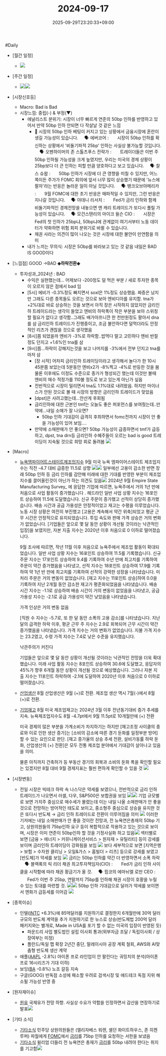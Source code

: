 ﻿---
title: "2024-09-17"
date: 2025-09-29T23:20:33+09:00
lastmod: 2025-10-02T20:04:58+09:00
type: docs
sidebar:
  open: true
weight: 12
---
<div style="display:none">
  <meta property="article:published_time" content="2025-09-29T14:20:33Z" />
  <meta property="article:modified_time" content="2025-10-02T11:04:58Z" />
</div>
#Daily 

- [월간 일정]
	- ![](Pasted%20image%2020240913105517.png)

- [주간 일정]
	- ![](Pasted%20image%2020240913105240.png)![](Pasted%20image%2020240913120643.png)

- [시장신호등]
	- Macro: Bad is Bad
	- 시장느낌:  중립(-) & 부정(▼)
		- 애널리스트 분위기: 시장이 너무 빠르게 연준의 50bp 인하를 반영하고 있어서 만약 50bp 인하 안되면 다 작살날 것 같은 느낌
			-  🎯 시장의 50bp 인하 베팅이 커지고 있는 상황에서 금융시장에 혼란이 생길 가능성이 있습니다.
			    🗣 에버코어 :
			      시장이 50bp 인하를 확신하는 상황에서 '비둘기파적 25bp' 인하는 사실상 불가능할 것입니다. 
			    🗣 오펜하이머의 존 스톨츠푸스 전략가 :
			      트레이더들은 이번 주 50bp 인하될 가능성을 크게 높였지만, 우리는 미국의 경제 상황이 25bp보다 더 큰 인하는 피할 만큼 양호하다고 보고 있습니다. 
			    🗣 찰스 슈왑 :
			      50bp 인하가 시장에 더 큰 영향을 미칠 수 있지만, 어느 쪽이든 주가가 FOMC 회의에 앞서 너무 많이 상승했기 때문에 '뉴스에 팔자'라는 반응은 놀라운 일이 아닐 것입니다. 
			    🗣 뱅크오브아메리카 :
			      9월 FOMC에 대한 초기 반응은 매파적일 수 있지만, 그런 반응은 지나갈 것입니다. 
			    🗣 야데니 리서치 :
			      Fed가 금리 인하와 함께 비둘기파적인 경제전망을 내놓으면 엔 캐리 트레이드가 또다시 풀릴 가능성이 있습니다. 
			    🗣 모건스탠리의 마이크 윌슨 CIO :
			      시장은 Fed의 첫 인하가 25bp냐, 50bp냐에 관계없이 여기서부터 노동 데이터가 약화하면 위험 회피 분위기로 바뀔 수 있습니다. 
			- 채권 사라는 의견이 많이 나오는 것은 시장에 대한 불안이 만연함을 의미
		- 내가 느끼는 무의식: 시장은 5Obp를 바라보고 있는 것 같음 내일은 BAD IS GOOD이다

- [느낌점] GOOD →BAD **◈하락전환◈**
	- 투자성과_2024년 : BAD
		- 수익은 실현했는데... 어제보다 -200정도 덜 먹은 부분 / 새로 투자한 종목이 오르지 않은 점에서 bad 임
		- [5시] 에비가 -0.3%정도 빠지면서 soxl은 1%정도 상승했음. 짜증은 났지만 그래도 다른 종목들도 오르는 것으로 보아 엔비디아를 유지함. tna가 +2%대로 바로 상승하는 것을 보면서 아직 장은 시작하지 않았지만 금리인하 트레이드라는 생각이 들었고 엔비의 하락폭이 작은 부분을 보아 스위칭할 필요가 없다고 생각함..그래도 배가아프니깐 한 천만원정도 팔아서 dna를 삼
		  금리인하 트레이드가 진행중이고, 조금 불안하다면 덜먹더라도 안정적인 리츠가 괜찮을 것으로 생각했음
		- [8시]쯤 되었을까 엔비가 -3%로 하락함..밥먹다 말고 고민하다 엔비 반절 정도 던지고 +1.6%인 tna를 삼
		- [9시]쯤...하락이 강해지는것을 보고 나머지를 -3%에서 전부 던지고 tna를 마저 삼
			- [장 시작] 어차피 금리인하 트레이딩이라고 생각해서 놀다가 한 10시 45분쯤 보았는데 5분동안 엔비x2가 -8%찍고 -4%로 반등한 것을 봄 물론 이후에도 이정도 수준으로 종가가 형성되긴 했는데 이것만 볼때 엔비의 매수 적정가를 110불 정도로 보고 있는게 아닌가 싶음
			- 전반적으로 시장이 밀리면서 tna도 1.1%대로 내려왔음. 하지만 마이너스가 안된 것으로 볼 때 시장의 방향은 금리인하 트레이드가 맞았음 
			- [dpst]은 사려고했는데...안산게 후회됨
			- 금리인하에 대한 근본인 tmf는 오늘도 좋은 퍼포먼스를 보여줬는데..만약에...내일 소매가 잘 나오면?
				- 50bp 인하 기대감이 급격히 후최하면서 fomc전까지 시장이 안 좋을 가능성이 있어 보임....
			- 만약에 소매판매가 안 좋으면? 50bp 가능성이 급증하면서 tmf가 급등하고, dpst, tna drn등 금리인하 수혜주들이 오르는 bad is good 트레이딩이 지속될 것으로 희망 회로 돌려봄 
				  ![](Pasted%20image%2020240917120602.png)

- [Macro]
	- [뉴욕앰파이어트스테이트제조업지수](/industry-study/1경제매크로1경기뉴욕앰파이어트스테이트제조업지수/)  9월 미국 뉴욕 엠파이어스테이트 제조업지수는 직전 -4.7 대비 급증한 11.5로 상향  ![](Pasted%20image%2020240917100855.png)![](Pasted%20image%2020240917102914.png)
	  일부에선 고용이 감소한 반면 장래 50bp 인하 등 금리 인하를 감안해 미래에 대한 기대를 반영한 부분이 제조업지수를 끌어올린것이 아닌가 하는 의견도 있음![](Pasted%20image%2020240917101606.png)
		2024년 9월 Empire State Manufacturing Survey_ 에 응답한 기업에 따르면, 뉴욕주에서 거의 1년 만에 처음으로 사업 활동이 증가했습니다 . 헤드라인 일반 사업 상황 지수는 16포인트 상승하여 11.5에 도달했습니다. 신규 주문이 증가했고 선적이 상당히 증가했습니다. 배송 시간과 공급 가용성은 안정적이었고 재고는 수평을 이루었습니다. 노동 시장 상황은 여전히 ​​부진했고 [고용은 계속해서 약간 위축]되었고 평균 근무 시간은 안정적으로 유지되었습니다. 투입 속도와 판매 가격 상승은 거의 변화가 없었습니다. [기업들은 앞으로 몇 달 동안 상황이 개선될 것이라는 낙관적인 입장]을 보였지만, 자본 지출 지수는 2020년 이후 처음으로 0 이하로 떨어졌습니다.
		
		9월 조사에 따르면, 작년 11월 이후 처음으로 뉴욕주에서 제조업 활동이 확대되었습니다. 일반 사업 상황 지수는 16포인트 상승하여 11.5를 기록했습니다. 신규 주문 지수는 17포인트 상승하여 9.4를 기록하여 수년 만에 최고치를 기록하여 주문이 약간 증가했음을 나타냈고, 선적 지수는 18포인트 상승하여 17.9를 기록하여 약 1년 반 만에 최고치를 기록하여 선적의 강력한 성장을 나타냈습니다. 미처리 주문은 거의 변동이 없었습니다. [재고 지수는 11포인트 상승]하여 0.0을 기록하여 지난 2개월 동안 감소한 재고가 평준화되었음을 나타냈습니다. 배송 시간 지수는 -1.1로 상승하여 배송 시간이 거의 변동이 없었음을 나타냈고, 공급 가용성 지수는 -2.1로 공급 가용성이 약간 낮았음을 나타냈습니다.
		
		가격 인상은 거의 변동 없음
		
		[직원 수 지수는 -5.7로, 또 한 달 동안 소폭의 고용 감소]를 나타냈습니다. 지난달의 급격한 하락 이후, 평균 근무 주 지수는 2.9로 회복되어 근무 시간이 약간 증가했음을 나타냈습니다. 가격 지수는 거의 변화가 없었습니다. 지불 가격 지수는 23.2였고, 수령 가격 지수는 7.4로 낮은 수준을 유지했습니다.
		 
		낙관주의가 커진다
		
		기업들은 앞으로 몇 달 동안 상황이 개선될 것이라는 낙관적인 전망을 더욱 확대했습니다. 미래 사업 활동 지수는 8포인트 상승하여 30.6에 도달했고, 응답자의 45%가 향후 6개월 동안 상황이 개선될 것으로 예상했습니다. 그러나 자본 지출 지수는 11포인트 하락하여 -2.1에 도달하여 2020년 이후 처음으로 0 이하로 떨어졌습니다.
		
	- [산업생산](/industry-study/산업생산/) 8월 산업생산은 9월 (+)로 전환. 제조업 생산 역시 7월(-)에서 8월 (+)로 전환. 
	- [기업재고](/industry-study/기업재고/) 8월 미국 제조업재고는 2024년 3월 이후 전년동기대비 증가 추세를 지속. 뉴욕제조업지수도 8월 -4.7pt에서 9월 11.5pt로 10개월만에 (+) 전환
		
		미국 경제의 많은 부분을 가계소비가 차지하기는 하지만 [재고조정 사이클의 종료와 이로 인한 생산 증가]는 [소비의 감소에 따른 경기 둔화를 일정부분 방어]할 수 있는 요인으로 판단. [재고 증가율의 상승 추세 전환, 설비가동률 하락 둔화, 산업생산의 (+) 전환]은 모두 전통 제조업 분야에서 기대감이 살아나고 있음을 의미. 
		
		물론 아직까지 건축허가 등 부동산 경기의 회복과 소비의 둔화 폭을 확인할 필요는 있겠지만 8월 대비 9월 경제지표는 훨씬 편하게 확인할 수 있을 것
		![](Pasted%20image%2020240920101824.png)

- [시장변동]
	- 전일 시장은 빅테크 하락 속 나스닥은 약세를 보였으나, 전반적으로 금리 인하 트레이드가 나오면서 러셀, 다우, S&P500은 보합권을 보임
	  ![](Pasted%20image%2020240917110518.png)![](Pasted%20image%2020240917110437.png)
	  기업 규모별로 보면 가치주 중심으로 매수세가 몰렸는데 이는 내일 나올 소매판매가 안 좋을 것으로 전망하는 방어적인 태도로 보이고, 중소형주 중심으로 상승을 유지한 것은 또다시 반도체 → 금리 인하 트레이드로 전환이 이루어짐을 의미 
	  ![](Pasted%20image%2020240917110627.png)
	  이러한 기저에는 내일 소매판매가 안 좋을 것이란 전망과, 전 뉴욕연은총재의 50bp 기고, 상원의원들의 75bp인하 요구 등이 복합적으로 작용하고 있는 것으로 보이며, 시장은 이미 연준이 50bp인하 할 것을 기정사실화 하고 있음![](Pasted%20image%2020240917102458.png)
	  섹터별로 보면 [금융 > 에너지 > 커뮤니케이션서비스 > 원자재 > 유틸리티] 등이 강세를 보이며 금리인하 트레이딩이 강화됨을 보임
	  ![](Pasted%20image%2020240917111036.png)
	  보다 세부적으로 보면 [지역은행 > 보험 > 수자원 클리닝 > 오일&가스  > 홈빌더 > 리츠] 등으로 강세를 보였고 [반도체]가 약세를 보임
	  ![](Pasted%20image%2020240917111557.png)
	  금리는 50bp 인하를 약간 더 반영하면서 소폭 하락
	      🗣 블랙록의 릭 리더 채권 최고투자책임자(CIO) :
		      Fed가 금리 인하 사이클을 시작함에 따라 채권 황금기가 올 것. 
	    🗣 핌코의 에마뉘엘 로만 CEO :
		      Fed가 이번 주 25bp, 연말까지 75bp를 인하해 채권 시장이 호황을 누릴 수 있는 토대를 마련할 것.
	  ![](Pasted%20image%2020240917111505.png)![](Pasted%20image%2020240917111849.png)
	  50bp 인하 기대감으로 달러가 약세를 보이면서 엔화가 급등세를 이어감
	 ![](Pasted%20image%2020240917111901.png)

- [종목이슈]
	- 인텔([INTC](/company-analysis/intc/) +6.3%)에 85억달러를 지원하기로 결정한지 6개월만에 30억 달러 규모의 반도체 계약을 추가 지원하기로 한 뉴스로 상승(반도체법 200억 달러 패키지와는 별개로, Made in USA를 포기 할 수 없는 미국의 입장이 반영된 듯)
		- 파운드리 사업 별도법인 설립 이사회 통과(외부자금 조달 / 독립이사회 / 상장여부는 미정)
		- 폴란드/독일 팹 확장 2년간 중단, 말레이시아 공장 계획 철회, AWS와 AI맞춤형 반도체 생산 계약
	- 애플([AAPL](/company-analysis/aapl/) -2.8%) 아이폰 프로 라인업이 안 팔린다는 궈밍치의 분석(아이폰 프로 16시리즈가 기대 이하) 
	- 보잉([BA](/company-analysis/ba/) -0.8%) 노조 갈등 지속
	- 구글(GOOG) 반독점 소성에 패소할 우려로 검색시장 및 애드테크 독점 지위 해소될 가능성 반영 중

- [원자재이슈]
	- [원유](/industry-study/원유/) 국제유가 전망 하향. 사실상 수요가 약함을 인정하면서 감산을 연장하기로 발표![](Pasted%20image%2020240917103731.png)

- [기타 소식]
	- [기타소식](/industry-study/기타소식/) 민주당 상원의원들은 (엘리자베스 워렌, 셸던 화이트하우스, 존 히켄루퍼) 파월에게 [FOMC](/industry-study/1경제매크로3금리fedfomc/)에서 [금리](/industry-study/금리/)를 75bp 인하를 요청하는 서한을 보냈음
	- [기타소식](/industry-study/기타소식/)  윌리엄 더들리 전 뉴욕연은 총재가 [금리](/industry-study/금리/)를 50bp 내려야 한다는 취지를 기고함![](Pasted%20image%2020240917103023.png)
